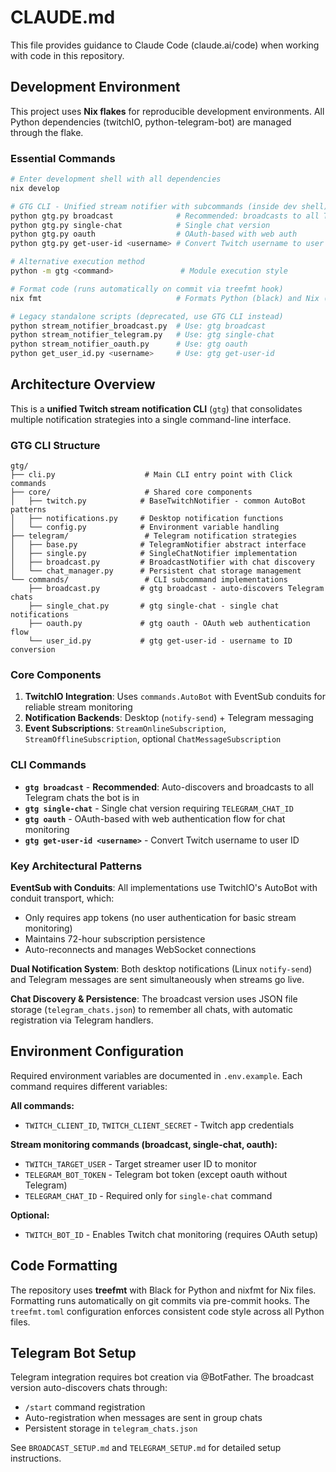 # CLAUDE.md

This file provides guidance to Claude Code (claude.ai/code) when working with code in this repository.

## Development Environment

This project uses **Nix flakes** for reproducible development environments. All Python dependencies (twitchIO, python-telegram-bot) are managed through the flake.

### Essential Commands

```bash
# Enter development shell with all dependencies
nix develop

# GTG CLI - Unified stream notifier with subcommands (inside dev shell)
python gtg.py broadcast              # Recommended: broadcasts to all Telegram chats
python gtg.py single-chat            # Single chat version
python gtg.py oauth                  # OAuth-based with web auth
python gtg.py get-user-id <username> # Convert Twitch username to user ID

# Alternative execution method
python -m gtg <command>               # Module execution style

# Format code (runs automatically on commit via treefmt hook)
nix fmt                              # Formats Python (black) and Nix (nixfmt)

# Legacy standalone scripts (deprecated, use GTG CLI instead)
python stream_notifier_broadcast.py  # Use: gtg broadcast
python stream_notifier_telegram.py   # Use: gtg single-chat
python stream_notifier_oauth.py      # Use: gtg oauth
python get_user_id.py <username>     # Use: gtg get-user-id
```

## Architecture Overview

This is a **unified Twitch stream notification CLI** (`gtg`) that consolidates multiple notification strategies into a single command-line interface.

### GTG CLI Structure

```
gtg/
├── cli.py                    # Main CLI entry point with Click commands
├── core/                     # Shared core components
│   ├── twitch.py            # BaseTwitchNotifier - common AutoBot patterns
│   ├── notifications.py     # Desktop notification functions
│   └── config.py            # Environment variable handling
├── telegram/                 # Telegram notification strategies
│   ├── base.py              # TelegramNotifier abstract interface
│   ├── single.py            # SingleChatNotifier implementation
│   ├── broadcast.py         # BroadcastNotifier with chat discovery
│   └── chat_manager.py      # Persistent chat storage management
└── commands/                 # CLI subcommand implementations
    ├── broadcast.py         # gtg broadcast - auto-discovers Telegram chats
    ├── single_chat.py       # gtg single-chat - single chat notifications
    ├── oauth.py             # gtg oauth - OAuth web authentication flow
    └── user_id.py           # gtg get-user-id - username to ID conversion
```

### Core Components

1. **TwitchIO Integration**: Uses `commands.AutoBot` with EventSub conduits for reliable stream monitoring
2. **Notification Backends**: Desktop (`notify-send`) + Telegram messaging  
3. **Event Subscriptions**: `StreamOnlineSubscription`, `StreamOfflineSubscription`, optional `ChatMessageSubscription`

### CLI Commands

- **`gtg broadcast`** - **Recommended**: Auto-discovers and broadcasts to all Telegram chats the bot is in
- **`gtg single-chat`** - Single chat version requiring `TELEGRAM_CHAT_ID`
- **`gtg oauth`** - OAuth-based with web authentication flow for chat monitoring
- **`gtg get-user-id <username>`** - Convert Twitch username to user ID

### Key Architectural Patterns

**EventSub with Conduits**: All implementations use TwitchIO's AutoBot with conduit transport, which:
- Only requires app tokens (no user authentication for basic stream monitoring)
- Maintains 72-hour subscription persistence  
- Auto-reconnects and manages WebSocket connections

**Dual Notification System**: Both desktop notifications (Linux `notify-send`) and Telegram messages are sent simultaneously when streams go live.

**Chat Discovery & Persistence**: The broadcast version uses JSON file storage (`telegram_chats.json`) to remember all chats, with automatic registration via Telegram handlers.

## Environment Configuration

Required environment variables are documented in `.env.example`. Each command requires different variables:

**All commands:**
- `TWITCH_CLIENT_ID`, `TWITCH_CLIENT_SECRET` - Twitch app credentials

**Stream monitoring commands (broadcast, single-chat, oauth):**
- `TWITCH_TARGET_USER` - Target streamer user ID to monitor
- `TELEGRAM_BOT_TOKEN` - Telegram bot token (except oauth without Telegram)
- `TELEGRAM_CHAT_ID` - Required only for `single-chat` command

**Optional:**
- `TWITCH_BOT_ID` - Enables Twitch chat monitoring (requires OAuth setup)

## Code Formatting

The repository uses **treefmt** with Black for Python and nixfmt for Nix files. Formatting runs automatically on git commits via pre-commit hooks. The `treefmt.toml` configuration enforces consistent code style across all Python files.

## Telegram Bot Setup

Telegram integration requires bot creation via @BotFather. The broadcast version auto-discovers chats through:
- `/start` command registration
- Auto-registration when messages are sent in group chats
- Persistent storage in `telegram_chats.json`

See `BROADCAST_SETUP.md` and `TELEGRAM_SETUP.md` for detailed setup instructions.